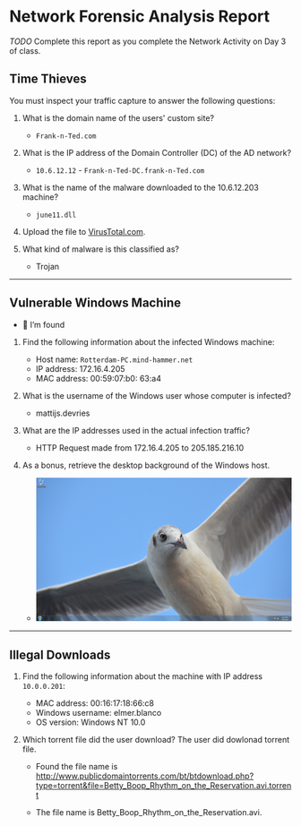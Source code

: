 # Network Forensic Analysis Report

_TODO_ Complete this report as you complete the Network Activity on Day 3 of class.

## Time Thieves 
You must inspect your traffic capture to answer the following questions:

1. What is the domain name of the users' custom site?

   - `Frank-n-Ted.com`
 
2. What is the IP address of the Domain Controller (DC) of the AD network?

   - `10.6.12.12` - `Frank-n-Ted-DC.frank-n-Ted.com`

3. What is the name of the malware downloaded to the 10.6.12.203 machine?

   - `june11.dll` 
4. Upload the file to [VirusTotal.com](https://www.virustotal.com/gui/). 

5. What kind of malware is this classified as?
    
    - Trojan    
---
## Vulnerable Windows Machine
    
 - 👀 I’m found 

1. Find the following information about the infected Windows machine: 
    - Host name: `Rotterdam-PC.mind-hammer.net`
    - IP address: 172.16.4.205
    - MAC address: 00:59:07:b0: 63:a4
    
2. What is the username of the Windows user whose computer is infected?
    - mattijs.devries
3. What are the IP addresses used in the actual infection traffic?

    - HTTP Request made from 172.16.4.205 to 205.185.216.10

4. As a bonus, retrieve the desktop background of the Windows host.

    - ![Desktop-Bkg?](https://github.com/iastoneCO/Final-Project/blob/4ca75c74d3cd146801c8972626649b82f36e809b/Images/empty.gif%253fss&ss1img.jpg)
---

## Illegal Downloads

1. Find the following information about the machine with IP address `10.0.0.201`:
    - MAC address: 00:16:17:18:66:c8
    - Windows username: elmer.blanco
    - OS version: Windows NT 10.0

2. Which torrent file did the user download?
 The user did dowlonad torrent file.  
 
   - Found the file name is http://www.publicdomaintorrents.com/bt/btdownload.php?type=torrent&file=Betty_Boop_Rhythm_on_the_Reservation.avi.torrent

   - The file name is Betty_Boop_Rhythm_on_the_Reservation.avi. 